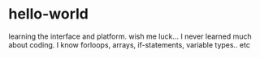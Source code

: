 # hello-world
learning the interface and platform. wish me luck...
I never learned much about coding. 
I know forloops, arrays, if-statements, variable types.. etc
